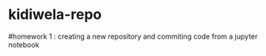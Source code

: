 # kidiwela-repo

#homework 1 : creating a new repository and commiting code from a jupyter notebook
